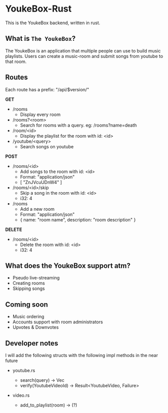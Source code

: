 # YoukeBox-Rust

This is the YoukeBox backend, written in rust.

## What is `The YoukeBox`?

The YoukeBox is an application that multiple people can use to build music playlists.
Users can create a music-room and submit songs from youtube to that room.

## Routes

Each route has a prefix: "/api/$version/"

**GET**

* /rooms
    * Display every room
* /rooms?\<room\>
    * Search for rooms with a query. eg: /rooms?name=death
* /room/\<id\>
    * Display the playlist for the room with id: \<id\>
* /youtube/\<query\>
    * Search songs on youtube

**POST**

* /rooms/\<id\>
    * Add songs to the room with id:  \<id\>
    * Format: "application/json"
    * [ "ZnJVcuUDnW4" ]
* /rooms/\<id\>/skip
    * Skip a song in the room with id: \<id\>
    * i32: 4
* /rooms
    * Add a new room
    * Format: "application/json"
    * { name: "room name", description: "room description" }

**DELETE**

* /rooms/\<id\>
    * Delete the room with id: \<id\>
    * i32: 4

## What does the YoukeBox support atm?

* Pseudo live-streaming
* Creating rooms
* Skipping songs

## Coming soon

* Music ordering
* Accounts support with room administrators
* Upvotes & Downvotes

## Developer notes

I will add the following structs with the following impl methods in the near future

* youtube.rs
    * search(query) -> Vec<YoutubeVideo>
    * verify(YoutubeVideoId) -> Result<YoutubeVideo, Failure>

* video.rs
    * add_to_playlist(room) -> (?)